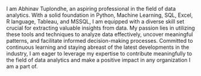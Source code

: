 I am Abhinav Tuplondhe, an aspiring professional in the field of data analytics. With a solid foundation in Python, Machine Learning, SQL, Excel, R language, Tableau, and MSSQL, I am equipped with a diverse skill set crucial for extracting valuable insights from data. My passion lies in utilizing these tools and techniques to analyze data effectively, uncover meaningful patterns, and facilitate informed decision-making processes. Committed to continuous learning and staying abreast of the latest developments in the industry, I am eager to leverage my expertise to contribute meaningfully to the field of data analytics and make a positive impact in any organization I am a part of.
